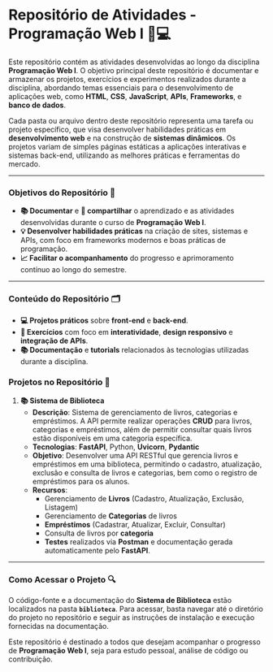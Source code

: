 # **Repositório de Atividades - Programação Web I** 📂💻

Este repositório contém as atividades desenvolvidas ao longo da disciplina **Programação Web I**. O objetivo principal deste repositório é documentar e armazenar os projetos, exercícios e experimentos realizados durante a disciplina, abordando temas essenciais para o desenvolvimento de aplicações web, como **HTML**, **CSS**, **JavaScript**, **APIs**, **Frameworks**, e **banco de dados**.

Cada pasta ou arquivo dentro deste repositório representa uma tarefa ou projeto específico, que visa desenvolver habilidades práticas em **desenvolvimento web** e na construção de **sistemas dinâmicos**. Os projetos variam de simples páginas estáticas a aplicações interativas e sistemas back-end, utilizando as melhores práticas e ferramentas do mercado.

---

### **Objetivos do Repositório** 🎯

- **📚 Documentar** e **📝 compartilhar** o aprendizado e as atividades desenvolvidas durante o curso de **Programação Web I**.
- **💡 Desenvolver habilidades práticas** na criação de sites, sistemas e APIs, com foco em frameworks modernos e boas práticas de programação.
- **📈 Facilitar o acompanhamento** do progresso e aprimoramento contínuo ao longo do semestre.

---

### **Conteúdo do Repositório** 🗂️

- **💻 Projetos práticos** sobre **front-end** e **back-end**.
- **📑 Exercícios** com foco em **interatividade**, **design responsivo** e **integração de APIs**.
- **📚 Documentação** e **tutorials** relacionados às tecnologias utilizadas durante a disciplina.

### **Projetos no Repositório** 📂

1. **📚 Sistema de Biblioteca**
   - **Descrição**: Sistema de gerenciamento de livros, categorias e empréstimos. A API permite realizar operações **CRUD** para livros, categorias e empréstimos, além de permitir consultar quais livros estão disponíveis em uma categoria específica.
   - **Tecnologias**: **FastAPI**, Python, **Uvicorn**, **Pydantic**
   - **Objetivo**: Desenvolver uma API RESTful que gerencia livros e empréstimos em uma biblioteca, permitindo o cadastro, atualização, exclusão e consulta de livros e categorias, bem como o registro de empréstimos para os alunos.
   - **Recursos**:
     - Gerenciamento de **Livros** (Cadastro, Atualização, Exclusão, Listagem)
     - Gerenciamento de **Categorias** de livros
     - **Empréstimos** (Cadastrar, Atualizar, Excluir, Consultar)
     - Consulta de livros por **categoria**
     - **Testes** realizados via **Postman** e documentação gerada automaticamente pelo **FastAPI**.

---

### **Como Acessar o Projeto** 🔍

O código-fonte e a documentação do **Sistema de Biblioteca** estão localizados na pasta **`biblioteca`**. Para acessar, basta navegar até o diretório do projeto no repositório e seguir as instruções de instalação e execução fornecidas na documentação.


Este repositório é destinado a todos que desejam acompanhar o progresso de **Programação Web I**, seja para estudo pessoal, análise de código ou contribuição.
